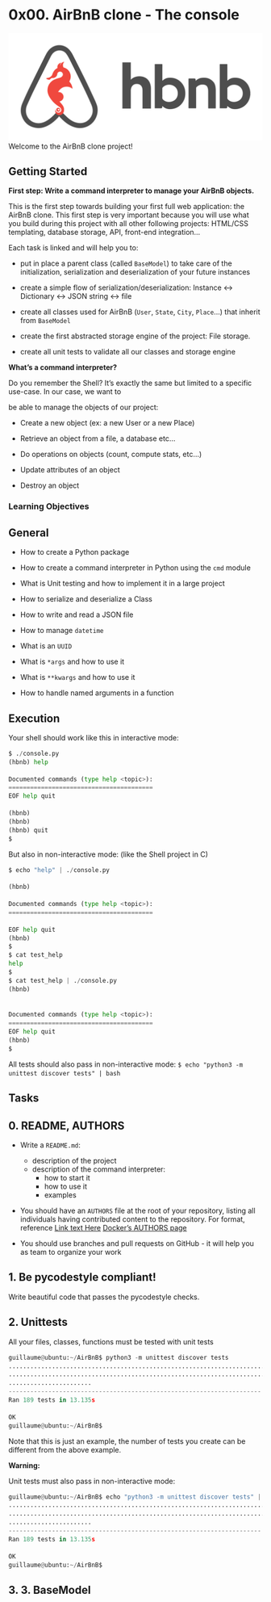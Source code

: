# 0x00. AirBnB clone - The console

![HolBnB clone](./hBnB.png)
Welcome to the AirBnB clone project!

## Getting Started

**First step: Write a command interpreter to manage your AirBnB objects.**

This is the first step towards building your first full web application: the AirBnB clone. This first step is very important because you will use what you build during this project with all other following projects: HTML/CSS templating, database storage, API, front-end integration…

Each task is linked and will help you to:

- put in place a parent class (called `BaseModel`) to take care of the initialization, serialization and deserialization of your future instances

- create a simple flow of serialization/deserialization: Instance <-> Dictionary <-> JSON string <-> file
- create all classes used for AirBnB (`User`, `State`, `City`, `Place`…) that inherit from `BaseModel`
- create the first abstracted storage engine of the project: File storage.
- create all unit tests to validate all our classes and storage engine

**What’s a command interpreter?**

Do you remember the Shell? It’s exactly the same but limited to a specific use-case. In our case, we want to

be able to manage the objects of our project:

- Create a new object (ex: a new User or a new Place)

- Retrieve an object from a file, a database etc…

- Do operations on objects (count, compute stats, etc…)

- Update attributes of an object

- Destroy an object

### Learning Objectives

## General

- How to create a Python package
- How to create a command interpreter in Python using the `cmd` module

- What is Unit testing and how to implement it in a large project

- How to serialize and deserialize a Class

- How to write and read a JSON file

- How to manage `datetime`

- What is an `UUID`

- What is `*args` and how to use it

- What is `**kwargs` and how to use it

- How to handle named arguments in a function

## Execution

Your shell should work like this in interactive mode:

```Python
$ ./console.py
(hbnb) help

Documented commands (type help <topic>):
========================================
EOF help quit

(hbnb)
(hbnb)
(hbnb) quit
$
```

But also in non-interactive mode: (like the Shell project in C)

```Python
$ echo "help" | ./console.py

(hbnb)

Documented commands (type help <topic>):
========================================

EOF help quit
(hbnb)
$
$ cat test_help
help
$
$ cat test_help | ./console.py
(hbnb)


Documented commands (type help <topic>):
========================================
EOF help quit
(hbnb)
$

```

All tests should also pass in non-interactive mode: `$ echo "python3 -m unittest discover tests" | bash`

## Tasks

## 0. README, AUTHORS

- Write a `README.md`:

  - description of the project
  - description of the command interpreter:
    - how to start it
    - how to use it
    - examples

- You should have an `AUTHORS` file at the root of your repository, listing all individuals having contributed content to the repository. For format, reference [Link text Here](https://link-url-here.org) [Docker’s AUTHORS page](https://github.com/moby/moby/blob/master/AUTHORS)

- You should use branches and pull requests on GitHub - it will help you as team to organize your work

## 1. Be pycodestyle compliant!

Write beautiful code that passes the pycodestyle checks.

## 2. Unittests

All your files, classes, functions must be tested with unit tests

```Python
guillaume@ubuntu:~/AirBnB$ python3 -m unittest discover tests
...................................................................................
...................................................................................
.......................
----------------------------------------------------------------------
Ran 189 tests in 13.135s

OK
guillaume@ubuntu:~/AirBnB$
```

Note that this is just an example, the number of tests you create can be different from the above example.

**Warning:**

Unit tests must also pass in non-interactive mode:

```Python
guillaume@ubuntu:~/AirBnB$ echo "python3 -m unittest discover tests" | bash
...................................................................................
...................................................................................
.......................
----------------------------------------------------------------------
Ran 189 tests in 13.135s

OK
guillaume@ubuntu:~/AirBnB$
```

## 3. 3. BaseModel
